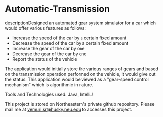 # Automatic-Transmission
descriptionDesigned an automated gear system simulator for a car which would offer various features as follows:

- Increase the speed of the car by a certain fixed amount
- Decrease the speed of the car by a certain fixed amount
- Increase the gear of the car by one
- Decrease the gear of the car by one
- Report the status of the vehicle 

The application would initially store the various ranges of gears and based on the transmission operation performed on the vehicle, it would give out the status. This application would be viewed as a "gear-speed control mechanism" which is algorithmic in nature.

Tools and Technologies used: Java, IntelliJ

This project is stored on Northeastern's private github repository. Please mail me at vemuri.sr@husky.neu.edu to accesses this project.
